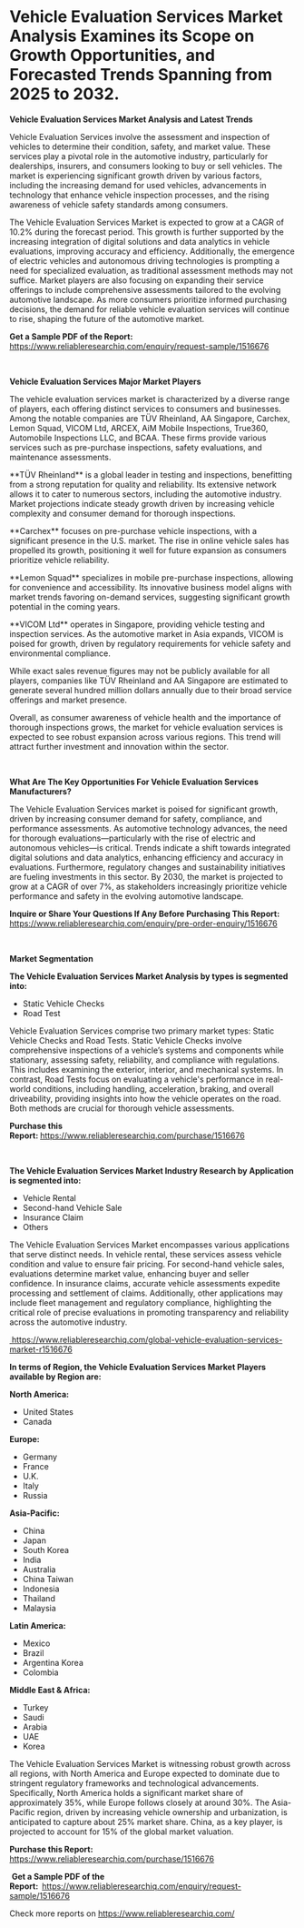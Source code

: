 <p><h1>Vehicle Evaluation Services Market Analysis Examines its Scope on Growth Opportunities, and Forecasted Trends Spanning from 2025 to 2032.</h1></p><p><strong>Vehicle Evaluation Services Market Analysis and Latest Trends</strong></p>
<p><p>Vehicle Evaluation Services involve the assessment and inspection of vehicles to determine their condition, safety, and market value. These services play a pivotal role in the automotive industry, particularly for dealerships, insurers, and consumers looking to buy or sell vehicles. The market is experiencing significant growth driven by various factors, including the increasing demand for used vehicles, advancements in technology that enhance vehicle inspection processes, and the rising awareness of vehicle safety standards among consumers.</p><p>The Vehicle Evaluation Services Market is expected to grow at a CAGR of 10.2% during the forecast period. This growth is further supported by the increasing integration of digital solutions and data analytics in vehicle evaluations, improving accuracy and efficiency. Additionally, the emergence of electric vehicles and autonomous driving technologies is prompting a need for specialized evaluation, as traditional assessment methods may not suffice. Market players are also focusing on expanding their service offerings to include comprehensive assessments tailored to the evolving automotive landscape. As more consumers prioritize informed purchasing decisions, the demand for reliable vehicle evaluation services will continue to rise, shaping the future of the automotive market.</p></p>
<p><strong>Get a Sample PDF of the Report:&nbsp;</strong> <a href="https://www.reliableresearchiq.com/enquiry/request-sample/1516676?utm_campaign=2926&utm_medium=2&utm_source=Github&utm_content=ia&utm_term=30032025&utm_id=vehicle-evaluation-services">https://www.reliableresearchiq.com/enquiry/request-sample/1516676</a></p>
<p>&nbsp;</p>
<p><strong>Vehicle Evaluation Services Major Market Players</strong></p>
<p><p>The vehicle evaluation services market is characterized by a diverse range of players, each offering distinct services to consumers and businesses. Among the notable companies are TÜV Rheinland, AA Singapore, Carchex, Lemon Squad, VICOM Ltd, ARCEX, AiM Mobile Inspections, True360, Automobile Inspections LLC, and BCAA. These firms provide various services such as pre-purchase inspections, safety evaluations, and maintenance assessments.</p><p>**TÜV Rheinland** is a global leader in testing and inspections, benefitting from a strong reputation for quality and reliability. Its extensive network allows it to cater to numerous sectors, including the automotive industry. Market projections indicate steady growth driven by increasing vehicle complexity and consumer demand for thorough inspections.</p><p>**Carchex** focuses on pre-purchase vehicle inspections, with a significant presence in the U.S. market. The rise in online vehicle sales has propelled its growth, positioning it well for future expansion as consumers prioritize vehicle reliability.</p><p>**Lemon Squad** specializes in mobile pre-purchase inspections, allowing for convenience and accessibility. Its innovative business model aligns with market trends favoring on-demand services, suggesting significant growth potential in the coming years.</p><p>**VICOM Ltd** operates in Singapore, providing vehicle testing and inspection services. As the automotive market in Asia expands, VICOM is poised for growth, driven by regulatory requirements for vehicle safety and environmental compliance.</p><p>While exact sales revenue figures may not be publicly available for all players, companies like TÜV Rheinland and AA Singapore are estimated to generate several hundred million dollars annually due to their broad service offerings and market presence.</p><p>Overall, as consumer awareness of vehicle health and the importance of thorough inspections grows, the market for vehicle evaluation services is expected to see robust expansion across various regions. This trend will attract further investment and innovation within the sector.</p></p>
<p>&nbsp;</p>
<p><strong>What Are The Key Opportunities For Vehicle Evaluation Services Manufacturers?</strong></p>
<p><p>The Vehicle Evaluation Services market is poised for significant growth, driven by increasing consumer demand for safety, compliance, and performance assessments. As automotive technology advances, the need for thorough evaluations—particularly with the rise of electric and autonomous vehicles—is critical. Trends indicate a shift towards integrated digital solutions and data analytics, enhancing efficiency and accuracy in evaluations. Furthermore, regulatory changes and sustainability initiatives are fueling investments in this sector. By 2030, the market is projected to grow at a CAGR of over 7%, as stakeholders increasingly prioritize vehicle performance and safety in the evolving automotive landscape.</p></p>
<p><strong>Inquire or Share Your Questions If Any Before Purchasing This Report:</strong> <a href="https://www.reliableresearchiq.com/enquiry/pre-order-enquiry/1516676?utm_campaign=2926&utm_medium=2&utm_source=Github&utm_content=ia&utm_term=30032025&utm_id=vehicle-evaluation-services">https://www.reliableresearchiq.com/enquiry/pre-order-enquiry/1516676</a></p>
<p>&nbsp;</p>
<p><strong>Market Segmentation</strong></p>
<p><strong>The Vehicle Evaluation Services Market Analysis by types is segmented into:</strong></p>
<p><ul><li>Static Vehicle Checks</li><li>Road Test</li></ul></p>
<p><p>Vehicle Evaluation Services comprise two primary market types: Static Vehicle Checks and Road Tests. Static Vehicle Checks involve comprehensive inspections of a vehicle’s systems and components while stationary, assessing safety, reliability, and compliance with regulations. This includes examining the exterior, interior, and mechanical systems. In contrast, Road Tests focus on evaluating a vehicle's performance in real-world conditions, including handling, acceleration, braking, and overall driveability, providing insights into how the vehicle operates on the road. Both methods are crucial for thorough vehicle assessments.</p></p>
<p><strong>Purchase this Report:&nbsp;</strong><a href="https://www.reliableresearchiq.com/purchase/1516676?utm_campaign=2926&utm_medium=2&utm_source=Github&utm_content=ia&utm_term=30032025&utm_id=vehicle-evaluation-services">https://www.reliableresearchiq.com/purchase/1516676</a></p>
<p>&nbsp;</p>
<p><strong>The Vehicle Evaluation Services Market Industry Research by Application is segmented into:</strong></p>
<p><ul><li>Vehicle Rental</li><li>Second-hand Vehicle Sale</li><li>Insurance Claim</li><li>Others</li></ul></p>
<p><p>The Vehicle Evaluation Services Market encompasses various applications that serve distinct needs. In vehicle rental, these services assess vehicle condition and value to ensure fair pricing. For second-hand vehicle sales, evaluations determine market value, enhancing buyer and seller confidence. In insurance claims, accurate vehicle assessments expedite processing and settlement of claims. Additionally, other applications may include fleet management and regulatory compliance, highlighting the critical role of precise evaluations in promoting transparency and reliability across the automotive industry.</p></p>
<p><a href="https://www.reliableresearchiq.com/global-vehicle-evaluation-services-market-r1516676?utm_campaign=2926&utm_medium=2&utm_source=Github&utm_content=ia&utm_term=30032025&utm_id=vehicle-evaluation-services">&nbsp;https://www.reliableresearchiq.com/global-vehicle-evaluation-services-market-r1516676</a></p>
<p><strong>In terms of Region, the Vehicle Evaluation Services Market Players available by Region are:</strong></p>
<p>
    <p> <strong> North America: </strong>
        <ul>
            <li>United States</li>
            <li>Canada</li>
        </ul>
        </p> 
    <p> <strong> Europe: </strong>
        <ul>
            <li>Germany</li>
            <li>France</li>
            <li>U.K.</li>
            <li>Italy</li>
            <li>Russia</li>
        </ul>
        </p> 
    <p> <strong> Asia-Pacific: </strong>
        <ul>
            <li>China</li>
            <li>Japan</li>
            <li>South Korea</li>
            <li>India</li>
            <li>Australia</li>
            <li>China Taiwan</li>
            <li>Indonesia</li>
            <li>Thailand</li>
            <li>Malaysia</li>
        </ul>
        </p> 
    <p> <strong> Latin America: </strong>
        <ul>
            <li>Mexico</li>
            <li>Brazil</li>
            <li>Argentina Korea</li>
            <li>Colombia</li>
        </ul>
        </p> 
    <p> <strong> Middle East & Africa: </strong>
        <ul>
            <li>Turkey</li>
            <li>Saudi</li>
            <li>Arabia</li>
            <li>UAE</li>
            <li>Korea</li>
        </ul>
    </p>
    </p>
<p><p>The Vehicle Evaluation Services Market is witnessing robust growth across all regions, with North America and Europe expected to dominate due to stringent regulatory frameworks and technological advancements. Specifically, North America holds a significant market share of approximately 35%, while Europe follows closely at around 30%. The Asia-Pacific region, driven by increasing vehicle ownership and urbanization, is anticipated to capture about 25% market share. China, as a key player, is projected to account for 15% of the global market valuation.</p></p>
<p><strong>Purchase this Report: </strong><a href="https://www.reliableresearchiq.com/purchase/1516676?utm_campaign=2926&utm_medium=2&utm_source=Github&utm_content=ia&utm_term=30032025&utm_id=vehicle-evaluation-services">https://www.reliableresearchiq.com/purchase/1516676</a></p>
<p>&nbsp;<strong>Get a Sample PDF of the Report:&nbsp;&nbsp;</strong><a href="https://www.reliableresearchiq.com/enquiry/request-sample/1516676?utm_campaign=2926&utm_medium=2&utm_source=Github&utm_content=ia&utm_term=30032025&utm_id=vehicle-evaluation-services">https://www.reliableresearchiq.com/enquiry/request-sample/1516676</a></p>
<p><strong></strong></p>
<p>Check more reports on <a href="https://www.reliableresearchiq.com/?utm_campaign=2926&utm_medium=2&utm_source=Github&utm_content=ia&utm_term=30032025&utm_id=vehicle-evaluation-services">https://www.reliableresearchiq.com/</a></p>